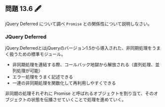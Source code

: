 ## 問題 13.6 🖋️

jQuery Deferred について調べ `Promise` との関係性について説明しなさい。

### JQuery Deferred

jQuery.DeferredとはjQueryのバージョン1.5から導入された、非同期処理をうまく扱うための標準モジュール。

- 非同期処理を連結する際、コールバック地獄から解放される（直列処理、並列処理が可能）
- エラー処理をうまく記述できる
- 一連の非同期処理を関数化して再利用しやすくできる

非同期の処理それぞれに Promise と呼ばれるオブジェクトを割り当て、そのオブジェクトの状態を伝播させていくことで処理を進めていく。
